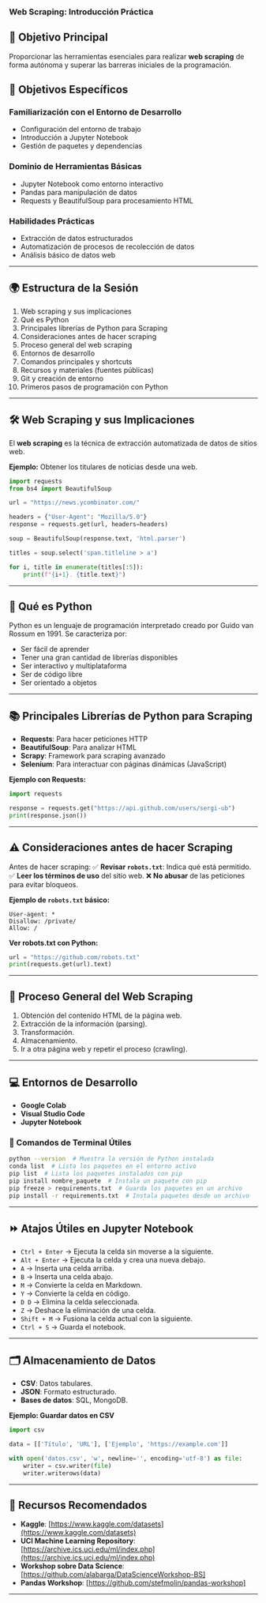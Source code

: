 ### Web Scraping: Introducción Práctica

## 📌 Objetivo Principal
Proporcionar las herramientas esenciales para realizar **web scraping** de forma autónoma y superar las barreras iniciales de la programación.

## 📖 Objetivos Específicos
### Familiarización con el Entorno de Desarrollo
- Configuración del entorno de trabajo
- Introducción a Jupyter Notebook
- Gestión de paquetes y dependencias

### Dominio de Herramientas Básicas
- Jupyter Notebook como entorno interactivo
- Pandas para manipulación de datos
- Requests y BeautifulSoup para procesamiento HTML

### Habilidades Prácticas
- Extracción de datos estructurados
- Automatización de procesos de recolección de datos
- Análisis básico de datos web

---

## 🌍 Estructura de la Sesión
1. Web scraping y sus implicaciones
2. Qué es Python
3. Principales librerías de Python para Scraping
4. Consideraciones antes de hacer scraping
5. Proceso general del web scraping
6. Entornos de desarrollo
7. Comandos principales y shortcuts
8. Recursos y materiales (fuentes públicas)
9. Git y creación de entorno
10. Primeros pasos de programación con Python

---

## 🛠 Web Scraping y sus Implicaciones
El **web scraping** es la técnica de extracción automatizada de datos de sitios web.

**Ejemplo:** Obtener los titulares de noticias desde una web.
```python
import requests
from bs4 import BeautifulSoup

url = "https://news.ycombinator.com/"

headers = {"User-Agent": "Mozilla/5.0"}
response = requests.get(url, headers=headers)

soup = BeautifulSoup(response.text, 'html.parser')

titles = soup.select('span.titleline > a')

for i, title in enumerate(titles[:5]):
    print(f"{i+1}. {title.text}")
```

---

## 🐍 Qué es Python
Python es un lenguaje de programación interpretado creado por Guido van Rossum en 1991. Se caracteriza por:
- Ser fácil de aprender
- Tener una gran cantidad de librerías disponibles
- Ser interactivo y multiplataforma
- Ser de código libre
- Ser orientado a objetos

---

## 📚 Principales Librerías de Python para Scraping
- **Requests**: Para hacer peticiones HTTP
- **BeautifulSoup**: Para analizar HTML
- **Scrapy**: Framework para scraping avanzado
- **Selenium**: Para interactuar con páginas dinámicas (JavaScript)

**Ejemplo con Requests:**
```python
import requests

response = requests.get("https://api.github.com/users/sergi-ub")
print(response.json()) 

```

---

## ⚠️ Consideraciones antes de hacer Scraping
Antes de hacer scraping:
✅ **Revisar `robots.txt`**: Indica qué está permitido.
✅ **Leer los términos de uso** del sitio web.
❌ **No abusar** de las peticiones para evitar bloqueos.

**Ejemplo de `robots.txt` básico:**
```plaintext
User-agent: *
Disallow: /private/
Allow: /
```

**Ver robots.txt con Python:**
```python
url = "https://github.com/robots.txt"
print(requests.get(url).text)
```

---

## 🔄 Proceso General del Web Scraping
1. Obtención del contenido HTML de la página web.
2. Extracción de la información (parsing).
3. Transformación.
4. Almacenamiento.
5. Ir a otra página web y repetir el proceso (crawling).

---

## 💻 Entornos de Desarrollo
- **Google Colab**
- **Visual Studio Code**
- **Jupyter Notebook**

### 👾 Comandos de Terminal Útiles
```bash
python --version  # Muestra la versión de Python instalada
conda list  # Lista los paquetes en el entorno activo
pip list  # Lista los paquetes instalados con pip
pip install nombre_paquete  # Instala un paquete con pip
pip freeze > requirements.txt  # Guarda los paquetes en un archivo
pip install -r requirements.txt  # Instala paquetes desde un archivo
```

---

## ⏩ Atajos Útiles en Jupyter Notebook
- `Ctrl + Enter` → Ejecuta la celda sin moverse a la siguiente.
- `Alt + Enter` → Ejecuta la celda y crea una nueva debajo.
- `A` → Inserta una celda arriba.
- `B` → Inserta una celda abajo.
- `M` → Convierte la celda en Markdown.
- `Y` → Convierte la celda en código.
- `D D` → Elimina la celda seleccionada.
- `Z` → Deshace la eliminación de una celda.
- `Shift + M` → Fusiona la celda actual con la siguiente.
- `Ctrl + S` → Guarda el notebook.

---

## 🗂️ Almacenamiento de Datos
- **CSV**: Datos tabulares.
- **JSON**: Formato estructurado.
- **Bases de datos**: SQL, MongoDB.

**Ejemplo: Guardar datos en CSV**
```python
import csv

data = [['Título', 'URL'], ['Ejemplo', 'https://example.com']]

with open('datos.csv', 'w', newline='', encoding='utf-8') as file:
    writer = csv.writer(file)
    writer.writerows(data)
```

---

## 📌 Recursos Recomendados
- **Kaggle**: [https://www.kaggle.com/datasets](https://www.kaggle.com/datasets)
- **UCI Machine Learning Repository**: [https://archive.ics.uci.edu/ml/index.php](https://archive.ics.uci.edu/ml/index.php)
- **Workshop sobre Data Science**: [https://github.com/alabarga/DataScienceWorkshop-BS]
- **Pandas Workshop**: [https://github.com/stefmolin/pandas-workshop]


---





```python

```
